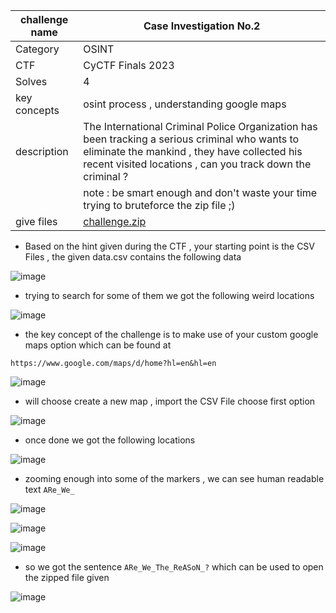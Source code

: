 | challenge name | Case Investigation No.2 |
| -------- | ------- |
| Category | OSINT |
| CTF | CyCTF Finals 2023 |
| Solves | 4 |
| key concepts | osint process  , understanding google maps |
| description | The International Criminal Police Organization has been tracking a serious criminal who wants to eliminate the mankind , they have collected his recent visited locations , can you track down the criminal ? 
||note : be smart enough and don't waste your time trying to bruteforce the zip file ;) |
|give files  | [challenge.zip](https://github.com/HussienMisbah/OSINT1337/blob/master/Challenges%20Files/Challenge.zip)|

- Based on the hint given during the CTF , your starting point is the CSV Files , the given data.csv contains the following data 

![image](https://github.com/HussienMisbah/OSINT1337/assets/67979878/13240ab9-dc31-4a7a-bb3b-e73963b3ff58)


- trying to search for some of them we got the following weird locations 

![image](https://github.com/HussienMisbah/OSINT1337/assets/67979878/78c90d57-1485-43dc-8ed4-b76d274319d6)


- the key concept of the challenge is to make use of your custom google maps option which can be found at 
```
https://www.google.com/maps/d/home?hl=en&hl=en
```

![image](https://github.com/HussienMisbah/OSINT1337/assets/67979878/0f6ba6e3-9d41-42b6-a35b-24dcea590371)


- will choose create a new map , import the CSV File choose first option

![image](https://github.com/HussienMisbah/OSINT1337/assets/67979878/9994c13c-ce88-4d07-b162-39c80358f500)


- once done we got the following locations 

![image](https://github.com/HussienMisbah/OSINT1337/assets/67979878/cf2a3fec-eba9-452b-b3b3-eabc66e37f05)


- zooming enough into some of the markers , we can see human readable text ``ARe_We_`` 

![image](https://github.com/HussienMisbah/OSINT1337/assets/67979878/af66252b-b696-4b42-ab26-8c795a396713)


![image](https://github.com/HussienMisbah/OSINT1337/assets/67979878/78c292b7-a990-4a57-bd0e-097bc24bf0c3)


![image](https://github.com/HussienMisbah/OSINT1337/assets/67979878/d34f41ea-aa19-4cb5-a2e7-25df915bc24b)


- so we got the sentence ``ARe_We_The_ReASoN_?`` which can be used to open the zipped file given 


![image](https://github.com/HussienMisbah/OSINT1337/assets/67979878/202e492c-3efd-4cf2-bb2c-a3880f51f20a)


